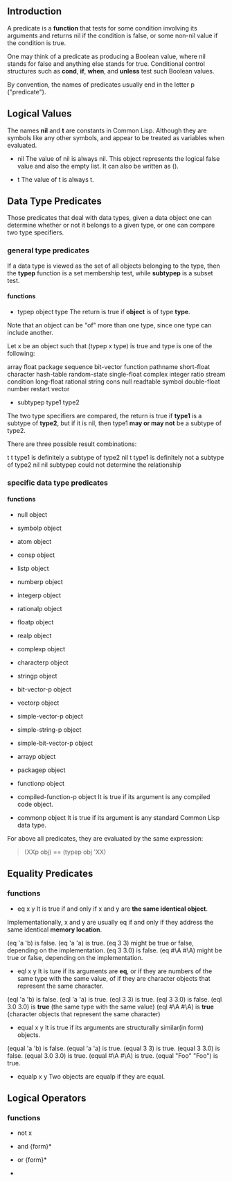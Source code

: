 
## Introduction

A predicate is a **function** that tests for some condition involving its arguments and 
returns nil if the condition is false, or some non-nil value if the condition is true.

One may think of a predicate as producing a Boolean value, where nil stands for false and
anything else stands for true. Conditional control structures such as **cond**, **if**,
**when**, and **unless** test such Boolean values.

By convention, the names of predicates usually end in the letter p ("predicate").


## Logical Values

The names **nil** and **t** are constants in Common Lisp.
Although they are symbols like any other symbols, and appear to be treated as variables
when evaluated.

- nil
The value of nil is always nil.
This object represents the logical false value and also the empty list. It can also be
written as ().

- t
The value of t is always t.

## Data Type Predicates

Those predicates that deal with data types, given a data object one can determine whether
or not it belongs to a given type, or one can compare two type specifiers.

### general type predicates

If a data type is viewed as the set of all objects belonging to the type, then the 
**typep** function is a set membership test, while **subtypep** is a subset test.

#### functions

- typep object type
The return is true if **object** is of type **type**.

Note that an object can be "of" more than one type, since one type can include another.

Let x be an object such that (typep x type) is true and type is one of the following:

array           float         package         sequence 
bit-vector      function      pathname        short-float 
character       hash-table    random-state    single-float 
complex         integer       ratio           stream 
condition       long-float    rational        string 
cons            null          readtable       symbol 
double-float    number        restart         vector


- subtypep type1 type2

The two type specifiers are compared, the return is true if **type1** is a subtype of 
**type2**, but if it is nil, then type1 **may or may not** be a subtype of type2.

There are three possible result combinations:

t    t    type1 is definitely a subtype of type2
nil  t    type1 is definitely not a subtype of type2
nil  nil  subtypep could not determine the relationship


### specific data type predicates

#### functions

- null object

- symbolp object

- atom object

- consp object

- listp object

- numberp object

- integerp object

- rationalp object

- floatp object

- realp object

- complexp object

- characterp object

- stringp object

- bit-vector-p object

- vectorp object

- simple-vector-p object

- simple-string-p object

- simple-bit-vector-p object

- arrayp object

- packagep object

- functionp object

- compiled-function-p object
It is true if its argument is any compiled code object.

- commonp object
It is true if its argument is any standard Common Lisp data type.


For above all predicates, they are evaluated by the same expression:

> (XXp obj) == (typep obj 'XX)


## Equality Predicates

### functions

- eq x y
It is true if and only if x and y are **the same identical object**.

Implementationally, x and y are usually eq if and only if they address the same identical 
**memory location**.

(eq 'a 'b) is false. 
(eq 'a 'a) is true. 
(eq 3 3) might be true or false, depending on the implementation. 
(eq 3 3.0) is false.
(eq #\A #\A) might be true or false, depending on the implementation. 

- eql x y
It is ture if its arguments are **eq**, or if they are numbers of the same type with the
same value, of if they are character objects that represent the same character.

(eql 'a 'b) is false. 
(eql 'a 'a) is true. 
(eql 3 3) is true. 
(eql 3 3.0) is false. 
(eql 3.0 3.0) is **true** (the same type with the same value)
(eql #\A #\A) is **true** (character objects that represent the same character)

- equal x y
It is true if its arguments are structurally similar(in form) objects.

(equal 'a 'b) is false. 
(equal 'a 'a) is true. 
(equal 3 3) is true. 
(equal 3 3.0) is false. 
(equal 3.0 3.0) is true. 
(equal #\A #\A) is true. 
(equal "Foo" "Foo") is true. 

- equalp x y
Two objects are equalp if they are equal.


## Logical Operators

### functions

- not x

- and {form}*

- or {form}*

- 




